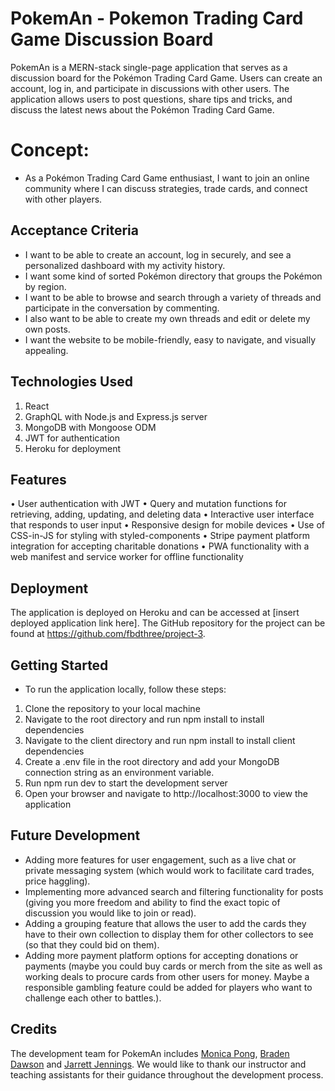 # PokemAn - Pokemon Trading Card Game Discussion Board
PokemAn is a MERN-stack single-page application that serves as a discussion board for the Pokémon Trading Card Game. Users can create an account, log in, and participate in discussions with other users. The application allows users to post questions, share tips and tricks, and discuss the latest news about the Pokémon Trading Card Game.

# Concept:
* As a Pokémon Trading Card Game enthusiast, I want to join an online community where I can discuss strategies, trade cards, and connect with other players. 

## Acceptance Criteria
* I want to be able to create an account, log in securely, and see a personalized dashboard with my activity history.
* I want some kind of sorted Pokémon directory that groups the Pokémon by region.
* I want to be able to browse and search through a variety of threads and participate in the conversation by commenting.
* I also want to be able to create my own threads and edit or delete my own posts. 
* I want the website to be mobile-friendly, easy to navigate, and visually appealing.

## Technologies Used
1. React
2. GraphQL with Node.js and Express.js server
3. MongoDB with Mongoose ODM
4. JWT for authentication
5. Heroku for deployment

## Features
•	User authentication with JWT
•	Query and mutation functions for retrieving, adding, updating, and deleting data
•	Interactive user interface that responds to user input
•	Responsive design for mobile devices
•	Use of CSS-in-JS for styling with styled-components
•	Stripe payment platform integration for accepting charitable donations
•	PWA functionality with a web manifest and service worker for offline functionality

## Deployment
The application is deployed on Heroku and can be accessed at [insert deployed application link here]. The GitHub repository for the project can be found at https://github.com/fbdthree/project-3.

## Getting Started
* To run the application locally, follow these steps:
1.	Clone the repository to your local machine
2.	Navigate to the root directory and run npm install to install dependencies
3.	Navigate to the client directory and run npm install to install client dependencies
4.	Create a .env file in the root directory and add your MongoDB connection string as an environment variable.
5.	Run npm run dev to start the development server
6.	Open your browser and navigate to http://localhost:3000 to view the application

## Future Development
*	Adding more features for user engagement, such as a live chat or private messaging system (which would work to facilitate card trades, price haggling).
*	Implementing more advanced search and filtering functionality for posts (giving you more freedom and ability to find the exact topic of discussion you would like to join or read).
*	Adding a grouping feature that allows the user to add the cards they have to their own collection to display them for other collectors to see (so that they could bid on them).
*	Adding more payment platform options for accepting donations or payments (maybe you could buy cards or merch from the site as well as working deals to procure cards from other users for money. Maybe a responsible gambling feature could be added for players who want to challenge each other to battles.).


## Credits
The development team for PokemAn includes [Monica Pong](https://github.com/monicapong), [Braden Dawson](https://github.com/fbdthree/) and [Jarrett Jennings](https://github.com/codingjarrett). We would like to thank our instructor and teaching assistants for their guidance throughout the development process.
